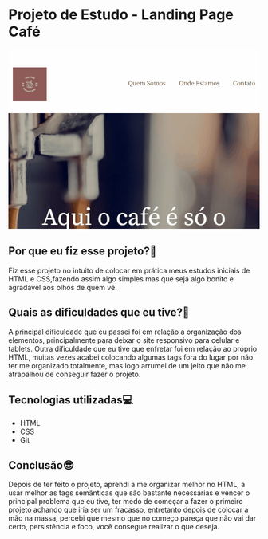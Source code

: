 # Projeto de Estudo - Landing Page Café

<img src="./gif-landing-page.gif" alt="gif da tela do projeto landing page café"> 

## Por que eu fiz esse projeto?🤗

Fiz esse projeto no intuito de colocar em prática meus estudos iniciais de HTML e CSS,fazendo assim algo simples mas que seja algo bonito e agradável aos olhos de quem vê.

## Quais as dificuldades que eu tive?🤔

A principal dificuldade que eu passei foi em relação a organização dos elementos, principalmente para deixar o site responsivo para celular e tablets. Outra dificuldade que eu tive que enfretar foi em relação ao próprio HTML, muitas vezes acabei colocando algumas tags fora do lugar por não ter me organizado totalmente, mas logo arrumei de um jeito que não me atrapalhou de conseguir fazer o projeto.

## Tecnologias utilizadas💻

- HTML
- CSS
- Git
  
## Conclusão😎

Depois de ter feito o projeto, aprendi a me organizar melhor no HTML, a usar melhor as tags semânticas que são bastante necessárias e vencer o principal problema que eu tive, ter medo de começar a fazer o primeiro projeto achando que iria ser um fracasso, entretanto depois de colocar a mão na massa, percebi que mesmo que no começo pareça que não vai dar certo, persistência e foco, você consegue realizar o que deseja.

